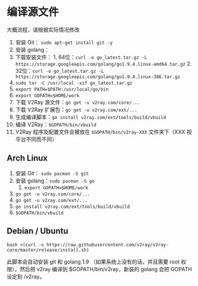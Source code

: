 # 编译源文件

大概流程，请根据实际情况修改

1. 安装 Git： `sudo apt-get install git -y`
2. 安装 golang：
  1. 下载安装文件：
    1. 64位：`curl -o go_latest.tar.gz -L https://storage.googleapis.com/golang/go1.9.4.linux-amd64.tar.gz`
    2. 32位：`curl -o go_latest.tar.gz -L https://storage.googleapis.com/golang/go1.9.4.linux-386.tar.gz`
  2. `sudo tar -C /usr/local -xzf go_latest.tar.gz`
  3. `export PATH=$PATH:/usr/local/go/bin`
  4. `export GOPATH=$HOME/work`
3. 下载 V2Ray 源文件：`go get -u v2ray.com/core/...`
4. 下载 V2Ray 扩展包：`go get -u v2ray.com/ext/...`
5. 生成编译脚本：`go install v2ray.com/ext/tools/build/vbuild`
6. 编译 V2Ray：`$GOPATH/bin/vbuild`
7. V2Ray 程序及配置文件会被放在 `$GOPATH/bin/v2ray-XXX` 文件夹下（XXX 视平台不同而不同）

## Arch Linux

1. 安装 Git： `sudo pacman -S git`
2. 安装 golang：`sudo pacman -S go`
   1. `export GOPATH=$HOME/work`
3. `go get -u v2ray.com/core/...`
4. `go get -u v2ray.com/ext/...`
5. `go install v2ray.com/ext/tools/build/vbuild`
6. `$GOPATH/bin/vbuild`

## Debian / Ubuntu

`bash <(curl -s https://raw.githubusercontent.com/v2ray/v2ray-core/master/release/install.sh)`

此脚本会自动安装 git 和 golang 1.9 （如果系统上没有的话，并且需要 root 权限），然后把 v2ray 编译到 $GOPATH/bin/v2ray，新装的 golang 会把 GOPATH 设定到 /v2ray。
